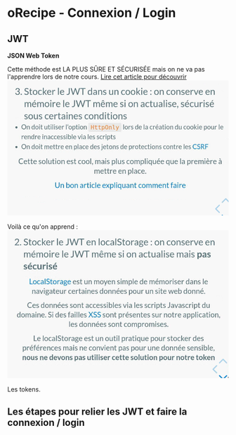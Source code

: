 # oRecipe - Connexion / Login

## JWT

**JSON Web Token**

Cette méthode est LA PLUS SÛRE ET SÉCURISÉE mais on ne va pas l'apprendre lors de notre cours.
[Lire cet article pour découvrir](https://medium.com/@ryanchenkie_40935/react-authentication-how-to-store-jwt-in-a-cookie-346519310e81)
![Solution la plus sûre](utils/safest-solution.png)

Voilà ce qu'on apprend :
![Voilà ce qu'on apprend nous](utils/did-solution.png)

Les tokens.

## Les étapes pour relier les JWT et faire la connexion / login

